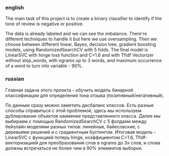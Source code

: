 ### english 

The main task of this project is to create a binary classifier to 
identify if the tone of review is negative or positive. 

The data is already labeled and we can see the imbalance. There're different techniques to handle it but here we use oversampling. Then we choose between different linear, Bayes, decision tree, gradient boosting models, using RandomizedSearchCV with 5 folds. The final model is LinearSVC with hinge loss function and C=1.6 and with Tfidf Vectorizer without stop_words, with ngrams up to 3 words, and maximum occurrence of a word to turn into variable - 90%.

### russian

Главная задача этого проекта - обучить модель бинарной классификации для определения тона отзыва (позитивный/негативный).

По данным сразу можно заметить дисбаланс классов. Есть разные способы справиться с этой проблемой, здесь мы используем дублирование объектов наименее представленного класса. Далее мы выбираем с помощью RandomizedSearchCV с 5 фолдами между бейзлайн моделями разных типов: линейные, байесовские, с деревьями решений и с градиентным бустингом. Итоговая модель - LinearSVC с функцией потерь hinge, коэффициентом С=1.6, Tfidf-векторизацией для преобразования слов в ngrams до 3х слов, и слова должны встречаться не более чем в 90% элементов выборки.
